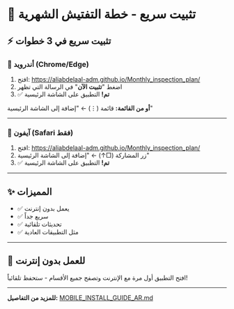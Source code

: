 # 📱 تثبيت سريع - خطة التفتيش الشهرية

## ⚡ تثبيت سريع في 3 خطوات

### 🤖 أندرويد (Chrome/Edge)
1. افتح: https://aliabdelaal-adm.github.io/Monthly_inspection_plan/
2. اضغط "**تثبيت الآن**" في الرسالة التي تظهر
3. ✅ **تم!** التطبيق على الشاشة الرئيسية

**أو من القائمة:** قائمة (⋮) ← "إضافة إلى الشاشة الرئيسية"

---

### 🍎 آيفون (Safari فقط)
1. افتح: https://aliabdelaal-adm.github.io/Monthly_inspection_plan/
2. زر المشاركة (□↑) ← "إضافة إلى الشاشة الرئيسية"
3. ✅ **تم!** التطبيق على الشاشة الرئيسية

---

## ✨ المميزات
- ✅ يعمل بدون إنترنت
- ✅ سريع جداً
- ✅ تحديثات تلقائية
- ✅ مثل التطبيقات العادية

---

## 📶 للعمل بدون إنترنت
افتح التطبيق أول مرة مع الإنترنت وتصفح جميع الأقسام - ستحفظ تلقائياً!

---

**للمزيد من التفاصيل:** [MOBILE_INSTALL_GUIDE_AR.md](./MOBILE_INSTALL_GUIDE_AR.md)
